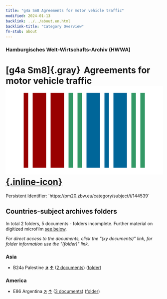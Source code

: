 ```yaml
---
title: "g4a Sm8 Agreements for motor vehicle traffic"
modified: 2024-01-13
backlink: ../../about.en.html
backlink-title: "Category Overview"
fn-stub: about
---
```


### Hamburgisches Welt-Wirtschafts-Archiv (HWWA)

# [g4a Sm8]{.gray}&#8201; Agreements for motor vehicle traffic &#160; [![Wikidata](/images/Wikidata-logo.svg "Wikidata"){.inline-icon}](http://www.wikidata.org/entity/Q104700038)

<div class="hint">Persistent Identifier: `https://pm20.zbw.eu/category/subject/i/144539`</div>







## Countries-subject archives folders







In total 2 folders, 5 documents - folders incomplete. Further material on digitized microfilm [see below](#filmsections).

_For direct access to the documents, click the "(xy documents)" link, for folder information use the "(folder)" link._



### Asia

- B24a Palestine [**&nearr;**](../../../geo/i/141115/about.en.html "Palestine (all folders)") [**&uarr;**](../../../geo/about.en.html#B24a "Country category system") (<a href="https://pm20.zbw.eu/iiifview/folder/sh/141115,144539" title="about: Palestine : Agreements for motor vehicle traffic" target="_blank">2 documents</a>) ([folder](../../../../folder/sh/1411xx/141115/1445xx/144539/about.en.html))

### America

- E86 Argentina [**&nearr;**](../../../geo/i/141692/about.en.html "Argentina (all folders)") [**&uarr;**](../../../geo/about.en.html#E86 "Country category system") (<a href="https://pm20.zbw.eu/iiifview/folder/sh/141692,144539" title="about: Argentina : Agreements for motor vehicle traffic" target="_blank">3 documents</a>) ([folder](../../../../folder/sh/1416xx/141692/1445xx/144539/about.en.html))



<a id="filmsections" />













